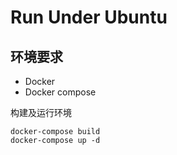 # Run Under Ubuntu

## 环境要求

- Docker
- Docker compose

构建及运行环境

```
docker-compose build
docker-compose up -d
```
